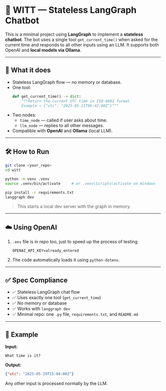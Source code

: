 # 🌙 WITT — Stateless LangGraph Chatbot

This is a minimal project using **LangGraph** to implement a **stateless chatbot**. The bot uses a single tool `get_current_time()` when asked for the current time and responds to all other inputs using an LLM. It supports both OpenAI and **local models via Ollama**.

---

## 🚧 What it does

- Stateless LangGraph flow — no memory or database.
- One tool:
  ```python
  def get_current_time() -> dict:
      """Return the current UTC time in ISO-8601 format.
      Example → {"utc": "2025‑05‑21T06:42:00Z"}"""
  ```
- Two nodes:
  - `time_node` — called if user asks about time.
  - `llm_node` — replies to all other messages.
- Compatible with **OpenAI** and **Ollama** (local LLM).

---

## 🛠 How to Run

```bash
git clone <your_repo>
cd witt

python -m venv .venv
source .venv/bin/activate     # or .venv\Scripts\activate on Windows

pip install -r requirements.txt
langgraph dev
```

> This starts a local dev server with the graph in memory.

---

## ☁️ Using OpenAI

1. `.env` file is in repo too, just to speed up the process of testing
   ```env
   OPENAI_API_KEY=already_entered
   ```

2. The code automatically loads it using `python-dotenv`.

---

## ✅ Spec Compliance

- ✅ Stateless LangGraph chat flow
- ✅ Uses exactly one tool (`get_current_time`)
- ✅ No memory or database
- ✅ Works with `langgraph dev`
- ✅ Minimal repo: one `.py` file, `requirements.txt`, and `README.md`

---

## 🧪 Example

**Input:**
```
What time is it?
```

**Output:**
```json
{"utc": "2025-05-29T15:04:00Z"}
```

Any other input is processed normally by the LLM.